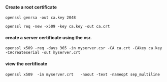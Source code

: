 
#### Create a root certificate
```
openssl genrsa -out ca.key 2048

openssl req -new -x509 -key ca.key -out ca.crt
```

#### create a server certificate using the csr.
```
openssl x509 -req -days 365 -in myserver.csr -CA ca.crt -CAkey ca.key -CAcreateserial -out myserver.crt
```

#### view the certificate

```
openssl x509  -in myserver.crt   -noout -text -nameopt sep_multiline
```
